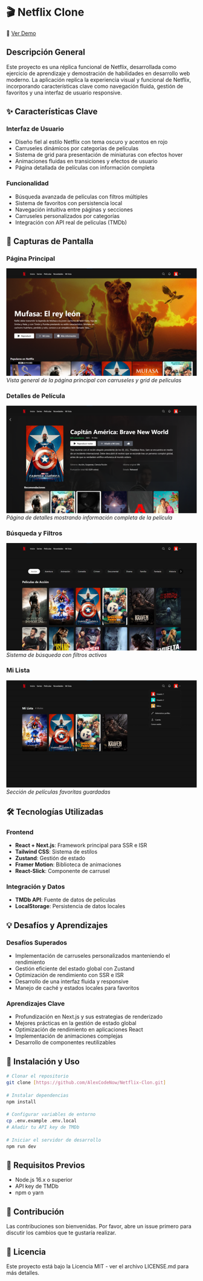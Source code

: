 # 🎬 Netflix Clone

🚀 [Ver Demo](https://netflix-clone-ten-bice.vercel.app/)

## Descripción General
Este proyecto es una réplica funcional de Netflix, desarrollada como ejercicio de aprendizaje y demostración de habilidades en desarrollo web moderno. La aplicación replica la experiencia visual y funcional de Netflix, incorporando características clave como navegación fluida, gestión de favoritos y una interfaz de usuario responsive.

## ✨ Características Clave

### Interfaz de Usuario
- Diseño fiel al estilo Netflix con tema oscuro y acentos en rojo
- Carruseles dinámicos por categorías de películas
- Sistema de grid para presentación de miniaturas con efectos hover
- Animaciones fluidas en transiciones y efectos de usuario
- Página detallada de películas con información completa

### Funcionalidad
- Búsqueda avanzada de películas con filtros múltiples
- Sistema de favoritos con persistencia local
- Navegación intuitiva entre páginas y secciones
- Carruseles personalizados por categorías
- Integración con API real de películas (TMDb)

## 📸 Capturas de Pantalla

### Página Principal
![Página Principal](/public/screenshots/aaimage.png)
*Vista general de la página principal con carruseles y grid de películas*

### Detalles de Película
![Detalles de Película](/public/screenshots/aaimage4.png)
*Página de detalles mostrando información completa de la película*

### Búsqueda y Filtros
![Búsqueda](/public/screenshots/aaimage3.png)
*Sistema de búsqueda con filtros activos*

### Mi Lista
![Mi Lista](/public/screenshots/aaimage5.png)
*Sección de películas favoritas guardadas*

## 🛠 Tecnologías Utilizadas

### Frontend
- **React + Next.js**: Framework principal para SSR e ISR
- **Tailwind CSS**: Sistema de estilos
- **Zustand**: Gestión de estado
- **Framer Motion**: Biblioteca de animaciones
- **React-Slick**: Componente de carrusel

### Integración y Datos
- **TMDb API**: Fuente de datos de películas
- **LocalStorage**: Persistencia de datos locales

## 💡 Desafíos y Aprendizajes

### Desafíos Superados
- Implementación de carruseles personalizados manteniendo el rendimiento
- Gestión eficiente del estado global con Zustand
- Optimización de rendimiento con SSR e ISR
- Desarrollo de una interfaz fluida y responsive
- Manejo de caché y estados locales para favoritos

### Aprendizajes Clave
- Profundización en Next.js y sus estrategias de renderizado
- Mejores prácticas en la gestión de estado global
- Optimización de rendimiento en aplicaciones React
- Implementación de animaciones complejas
- Desarrollo de componentes reutilizables

## 🚀 Instalación y Uso

```bash
# Clonar el repositorio
git clone [https://github.com/AlexCodeNow/Netflix-Clon.git]

# Instalar dependencias
npm install

# Configurar variables de entorno
cp .env.example .env.local
# Añadir tu API key de TMDb

# Iniciar el servidor de desarrollo
npm run dev
```

## 📝 Requisitos Previos
- Node.js 16.x o superior
- API key de TMDb
- npm o yarn

## 🤝 Contribución
Las contribuciones son bienvenidas. Por favor, abre un issue primero para discutir los cambios que te gustaría realizar.

## 📜 Licencia
Este proyecto está bajo la Licencia MIT - ver el archivo LICENSE.md para más detalles.